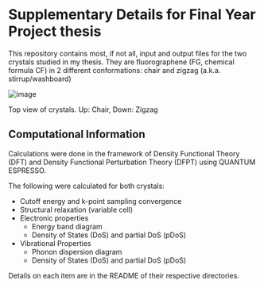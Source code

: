 # Supplementary Details for Final Year Project thesis
This repository contains most, if not all, input and output files for the two crystals studied in my thesis.
They are fluorographene (FG, chemical formula CF) in 2 different conformations: chair and zigzag (a.k.a. stirrup/washboard)

![image](https://github.com/chineason-utm/UTM-FYP/assets/144096636/db5a375c-4f90-4343-80b5-bd435243c503)

Top view of crystals. Up: Chair, Down: Zigzag

## Computational Information
Calculations were done in the framework of Density Functional Theory (DFT) and Density Functional Perturbation Theory (DFPT) using QUANTUM ESPRESSO.

The following were calculated for both crystals:
- Cutoff energy and k-point sampling convergence
- Structural relaxation (variable cell)
- Electronic properties
  - Energy band diagram
  - Density of States (DoS) and partial DoS (pDoS)
- Vibrational Properties
  - Phonon dispersion diagram 
  - Density of States (DoS) and partial DoS (pDoS)

Details on each item are in the README of their respective directories.
